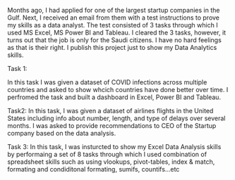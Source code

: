 Months ago, I had applied for one of the largest startup companies in the Gulf. Next, I received an email from 
them with a test instructions to prove my skills as a data analyst. The test consisted of 3 tasks through 
which I used MS Excel, MS Power BI and Tableau. I cleared the 3 tasks, however, it turns out that the job is 
only for the Saudi citizens. I have no hard feelings as that is their right. I publish this project just to 
show my Data Analytics skills.

Task 1: 

In this task I was given a dataset of COVID infections across multiple countries and asked to show whcich 
countries have done better over time. I perfromed the task and built a dashboard in Excel, Power BI and 
Tableau.

Task2:
In this task, I was given a dataset of airlines flights in the United States including info about number, 
length, and type of delays over several months. I was asked to provide recommendations to CEO of the Startup 
company based on the data analysis.

Task 3:
In this task, I was insturcted to show my Excel Data Analysis skills by performaing a set of 8 tasks through 
which I used combination of spreadsheet skills such as using vlookups, pivot-tables, index & match, formating 
and condiditonal formating, sumifs, countifs...etc

